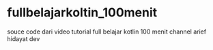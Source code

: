 # fullbelajarkoltin_100menit
souce code dari video tutorial full belajar kotlin 100 menit 
channel arief hidayat dev
